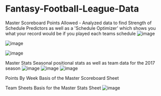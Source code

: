 # Fantasy-Football-League-Data

Master Scoreboard
Points Allowed - Analyzed data to find Strength of Schedule Predictors as well as a 'Schedule Optimizer' which shows you what your record would be if you played each teams schedule
![image](https://user-images.githubusercontent.com/40704407/42139551-fe38449c-7d5d-11e8-84cf-f2bb76cf675f.png)

![image](https://user-images.githubusercontent.com/40704407/42139568-3a6a47c6-7d5e-11e8-9563-c7c3a15e5b80.png)

![image](https://user-images.githubusercontent.com/40704407/42139581-8c3df5ac-7d5e-11e8-9f85-ee06ea2400d0.png)

Master Stats
Seasonal positional stats as well as team data for the 2017 season
![image](https://user-images.githubusercontent.com/40704407/42139594-08a9d0b6-7d5f-11e8-9aa2-515ae1065b52.png)
![image](https://user-images.githubusercontent.com/40704407/42139601-28d80650-7d5f-11e8-8bad-4f44c8f0d271.png)
![image](https://user-images.githubusercontent.com/40704407/42139609-68e7f7f0-7d5f-11e8-9b7b-962ddabf0414.png)


Points By Week
Basis of the Master Scoreboard Sheet

Team Sheets
Basis for the Master Stats Sheet
![image](https://user-images.githubusercontent.com/40704407/42139625-be834412-7d5f-11e8-845f-a664806c7ee6.png)
